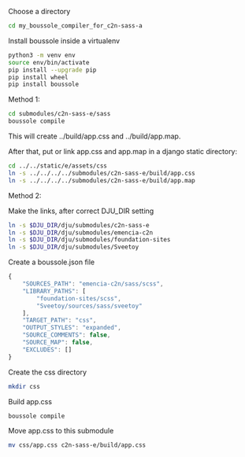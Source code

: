 Choose a directory

```bash
cd my_boussole_compiler_for_c2n-sass-a
```

Install boussole inside a virtualenv

```bash
python3 -m venv env
source env/bin/activate
pip install --upgrade pip
pip install wheel
pip install boussole
```

Method 1:

```bash
cd submodules/c2n-sass-e/sass
boussole compile
```

This will create ../build/app.css and ../build/app.map.


After that, put or link app.css and app.map in a django static directory:

```bash
cd ../../static/e/assets/css
ln -s ../../../../submodules/c2n-sass-e/build/app.css
ln -s ../../../../submodules/c2n-sass-e/build/app.map
``` 

Method 2:

Make the links, after correct DJU_DIR setting

```bash
ln -s $DJU_DIR/dju/submodules/c2n-sass-e
ln -s $DJU_DIR/dju/submodules/emencia-c2n
ln -s $DJU_DIR/dju/submodules/foundation-sites
ln -s $DJU_DIR/dju/submodules/Sveetoy
```

Create a boussole.json file

```js
{
    "SOURCES_PATH": "emencia-c2n/sass/scss",
    "LIBRARY_PATHS": [
        "foundation-sites/scss",
        "Sveetoy/sources/sass/sveetoy"
    ],
    "TARGET_PATH": "css",
    "OUTPUT_STYLES": "expanded",
    "SOURCE_COMMENTS": false,
    "SOURCE_MAP": false,
    "EXCLUDES": []
}
```

Create the css directory

```bash
mkdir css
```

Build app.css

```bash
boussole compile
```

Move app.css to this submodule

```bash
mv css/app.css c2n-sass-e/build/app.css
```

